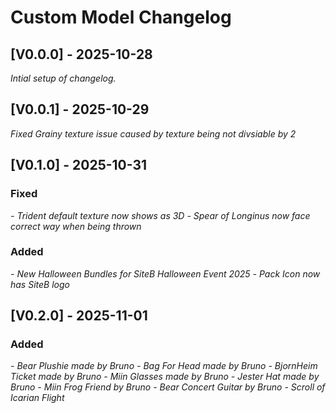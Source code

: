 # Custom Model Changelog

## [V0.0.0] - 2025-10-28

  _Intial setup of changelog._

## [V0.0.1] - 2025-10-29

_Fixed Grainy texture issue caused by texture being not divsiable by 2_

## [V0.1.0] - 2025-10-31

### Fixed
_- Trident default texture now shows as 3D_
_- Spear of Longinus now face correct way when being thrown_

### Added
_- New Halloween Bundles for SiteB Halloween Event 2025_
_- Pack Icon now has SiteB logo_


## [V0.2.0] - 2025-11-01

### Added
_- Bear Plushie made by Bruno_
_- Bag For Head made by Bruno_
_- BjornHeim Ticket made by Bruno_
_- Miin Glasses made by Bruno_
_- Jester  Hat made by Bruno_
_- Miin Frog Friend by Bruno_
_- Bear Concert Guitar by Bruno_
_- Scroll of Icarian Flight_